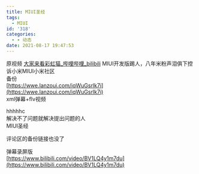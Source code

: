 ```yaml
---
title: MIUI圣经
tags:
  - MIUI
id: '318'
categories:
  - - 动态
date: 2021-08-17 19:47:53
---
```


原视频 [大家来看彩虹猫\_哔哩哔哩\_bilibili](https://www.bilibili.com/video/BV1v44y1k7f8) MIUI开发版踢人，八年米粉声泪俱下控诉小米MIUI小米社区  
备份  
[https://wwe.lanzoui.com/iqWuGsrlk7i](https://wwe.lanzoui.com/iqWuGsrlk7i)  
xml弹幕+flv视频

hhhhhc  
解决不了问题就解决提出问题的人  
MIUI圣经

评论区的备份链接也没了

弹幕录屏版  
[https://www.bilibili.com/video/BV1LQ4y1m7du](https://www.bilibili.com/video/BV1LQ4y1m7du)
